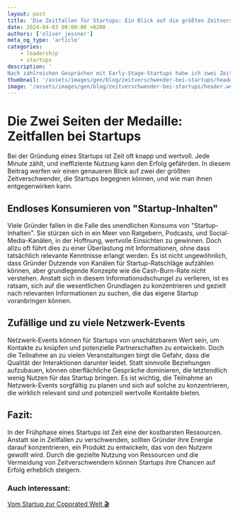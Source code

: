 ```yaml
---
layout: post
title: 'Die Zeitfallen für Startups: Ein Blick auf die größten Zeitverschwender'
date: 2024-04-03 00:00:00 +0200
authors: ['oliver_jessner']
meta_og_type: 'article'
categories:
    - leadership
    - startups 
description: '
Nach zahlreichen Gesprächen mit Early-Stage-Startups habe ich zwei Zeitverschwendungen identifiziert. Diese beiden sind meiner Ansicht nach besonders kritisch.'
thumbnail: '/assets/images/gen/blog/zeitverschwender-bei-startups/header_thumbnail.webp'
image: '/assets/images/gen/blog/zeitverschwender-bei-startups/header.webp'
---
```


# Die Zwei Seiten der Medaille: Zeitfallen bei Startups

Bei der Gründung eines Startups ist Zeit oft knapp und wertvoll. Jede Minute zählt, und ineffiziente Nutzung kann den Erfolg gefährden. In diesem Beitrag werfen wir einen genaueren Blick auf zwei der größten Zeitverschwender, die Startups begegnen können, und wie man ihnen entgegenwirken kann.

## Endloses Konsumieren von "Startup-Inhalten"

Viele Gründer fallen in die Falle des unendlichen Konsums von "Startup-Inhalten". Sie stürzen sich in ein Meer von Ratgebern, Podcasts, und Social-Media-Kanälen, in der Hoffnung, wertvolle Einsichten zu gewinnen. Doch allzu oft führt dies zu einer Überlastung mit Informationen, ohne dass tatsächlich relevante Kenntnisse erlangt werden. Es ist nicht ungewöhnlich, dass Gründer Dutzende von Kanälen für Startup-Ratschläge aufzählen können, aber grundlegende Konzepte wie die Cash-Burn-Rate nicht verstehen. Anstatt sich in diesem Informationsdschungel zu verlieren, ist es ratsam, sich auf die wesentlichen Grundlagen zu konzentrieren und gezielt nach relevanten Informationen zu suchen, die das eigene Startup voranbringen können.

## Zufällige und zu viele Netzwerk-Events

Netzwerk-Events können für Startups von unschätzbarem Wert sein, um Kontakte zu knüpfen und potenzielle Partnerschaften zu entwickeln. Doch die Teilnahme an zu vielen Veranstaltungen birgt die Gefahr, dass die Qualität der Interaktionen darunter leidet. Statt sinnvolle Beziehungen aufzubauen, können oberflächliche Gespräche dominieren, die letztendlich wenig Nutzen für das Startup bringen. Es ist wichtig, die Teilnahme an Netzwerk-Events sorgfältig zu planen und sich auf solche zu konzentrieren, die wirklich relevant sind und potenziell wertvolle Kontakte bieten.

## Fazit:

In der Frühphase eines Startups ist Zeit eine der kostbarsten Ressourcen. Anstatt sie in Zeitfallen zu verschwenden, sollten Gründer ihre Energie darauf konzentrieren, ein Produkt zu entwickeln, das von den Nutzern gewollt wird. Durch die gezielte Nutzung von Ressourcen und die Vermeidung von Zeitverschwendern können Startups ihre Chancen auf Erfolg erheblich steigern.

### Auch interessant:

[Vom Startup zur Coporated Welt 🎬](/blog/2024-03-30-von-startup-zu-coporated-welt/)
